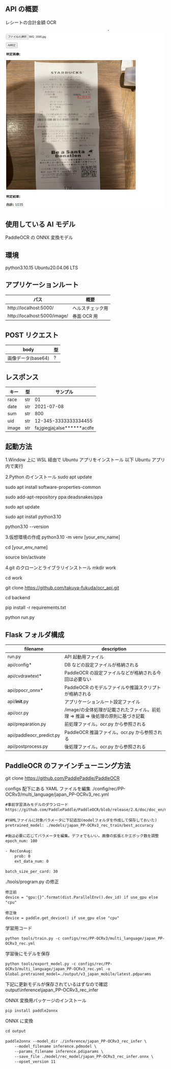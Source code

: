 ## API の概要

レシートの合計金額 OCR

![OCR例](./image.jpg)

## 使用している AI モデル

PaddleOCR の ONNX 変換モデル

## 環境

python3.10.15
Ubuntu20.04.06 LTS

## アプリケーションルート

| パス                         | 概要             |
| ---------------------------- | ---------------- |
| http://localhost:5000/       | ヘルスチェック用 |
| http://localhost:5000/image/ | 券面 OCR 用      |

## POST リクエスト

| body               | 型  |
| ------------------ | --- |
| 画像データ(base64) | ?   |

## レスポンス

| キー  | 型  | サンプル                      |
| ----- | --- | ----------------------------- |
| race  | str | 01                            |
| date  | str | 2021-07-08                    |
| sum   | str | 800                           |
| uid   | str | 12-345-3333333334455          |
| image | str | fa;jgiegjaj;alse**\*\***acdfe |

## 起動方法

1.Window 上に WSL 経由で Ubuntu アプリをインストール
以下 Ubuntu アプリ内で実行

2.Python のインストール
sudo apt update

sudo apt install software-properties-common

sudo add-apt-repository ppa:deadsnakes/ppa

sudo apt update

sudo apt install python3.10

python3.10 --version

3.仮想環境の作成
python3.10 -m venv [your_env_name]

cd [your_env_name]

source bin/activate

4.git のクローンとライブラリインストール
mkdir work

cd work

git clone https://github.com/takuya-fukuda/ocr_api.git

cd backend

pip install -r requirements.txt

python run.py

## Flask フォルダ構成

| filename                 | description                                                                     |
| ------------------------ | ------------------------------------------------------------------------------- |
| run.py                   | API 起動用ファイル                                                              |
| api/config\*             | DB などの設定ファイルが格納される                                               |
| api/cvdrawtext\*         | PaddleOCR の設定ファイルなどが格納される今回は必要ない                          |
| api/ppocr_onnx\*         | PaddleOCR のモデルファイルや推論スクリプトが格納される                          |
| api/**init**.py          | アプリケーションルート設定ファイル                                              |
| api/ocr.py               | /image/の全体処理が記載されたファイル。前処理 ⇒ 推論 ⇒ 後処理の原則に基づき記載 |
| api/preparation.py       | 前処理ファイル。ocr.py から参照される                                           |
| api/paddleocr_predict.py | PaddleOCR 推論ファイル。ocr.py から参照される                                   |
| api/postprocess.py       | 後処理ファイル。ocr.py から参照される                                           |

## PaddleOCR のファインチューニング方法

git clone https://github.com/PaddlePaddle/PaddleOCR

configs 配下にある YAML ファイルを編集
./config/rec/PP-OCRv3/multi_language/japan_PP-OCRv3_rec.yml

```
#事前学習済みモデルのダウンロード
https://github.com/PaddlePaddle/PaddleOCR/blob/release/2.6/doc/doc_en/models_list_en.md

#YAMLファイルに対象パラメータに下記追加(modelフォルダを作成して保存しておいた)
pretrained_model: ./models/japan_PP-OCRv3_rec_train/best_accuracy

#後は必要に応じてパラメータを編集。デフォでもいい。画像の拡張とかエポック数を調整
epoch_num: 100

- RecConAug:
    prob: 0
    ext_data_num: 0

batch_size_per_card: 30
```

./tools/program.py の修正

```
修正前
device = "gpu:{}".format(dist.ParallelEnv().dev_id) if use_gpu else "cpu"

修正後
device = paddle.get_device() if use_gpu else "cpu"
```

学習用コード

```
python tools/train.py -c configs/rec/PP-OCRv3/multi_language/japan_PP-OCRv3_rec.yml
```

学習後にモデルを保存

```
python tools/export_model.py -c configs/rec/PP-OCRv3/multi_language/japan_PP-OCRv3_rec.yml -o Global.pretrained_model=./output/v3_japan_mobile/latest.pdparams
```

下記に更新モデルが保存されているはずなので確認
output\inference\japan_PP-OCRv3_rec_infer

ONNX 変換用パッケージのインストール

```
pip install paddle2onnx
```

ONNX に変換

```
cd output

paddle2onnx --model_dir ./inference/japan_PP-OCRv3_rec_infer \
    --model_filename inference.pdmodel \
    --params_filename inference.pdiparams \
    --save_file ./model/rec_model/japan_PP-OCRv3_rec_infer.onnx \
    --opset_version 11
```
